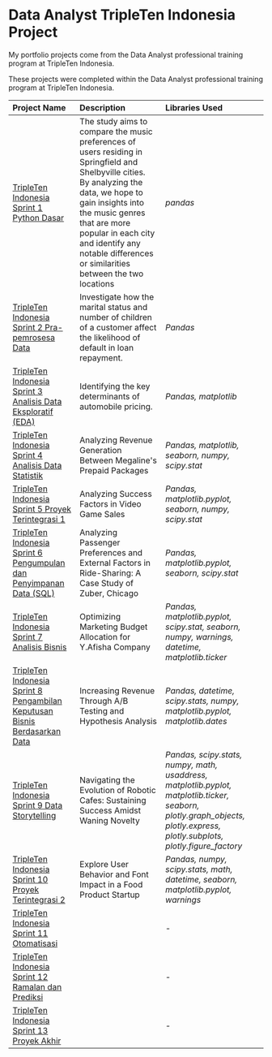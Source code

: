# Data Analyst TripleTen Indonesia Project
My portfolio projects come from the Data Analyst professional training program at TripleTen Indonesia.

These projects were completed within the Data Analyst professional training program at TripleTen Indonesia.

| Project Name          | Description            | Libraries Used              |
| :-------------------- | :--------------------- |:--------------------------- |
| [TripleTen Indonesia Sprint 1 Python Dasar](https://github.com/Anwar12234/TripleTen-Indonesia-Data-Analyst-/tree/main/TripleTen%20Indonesia%20Sprint%201%20Python%20Dasar) | The study aims to compare the music preferences of users residing in Springfield and Shelbyville cities. By analyzing the data, we hope to gain insights into the music genres that are more popular in each city and identify any notable differences or similarities between the two locations | *pandas* |
| [TripleTen Indonesia Sprint 2 Pra-pemrosesa Data](https://github.com/Anwar12234/TripleTen-Indonesia-Data-Analyst-/tree/main/TripleTen%20Indonesia%20Sprint%202%20Pra-pemrosesan%20Data) | Investigate how the marital status and number of children of a customer affect the likelihood of default in loan repayment. | *Pandas* | 
| [TripleTen Indonesia Sprint 3 Analisis Data Eksploratif (EDA)](https://github.com/Anwar12234/TripleTen-Indonesia-Data-Analyst-/tree/main/TripleTen%20Indonesia%20Sprint%203%20Analisis%20Data%20Eksploratif%20(EDA)) | Identifying the key determinants of automobile pricing. | *Pandas, matplotlib* |
| [TripleTen Indonesia Sprint 4 Analisis Data Statistik](https://github.com/Anwar12234/TripleTen-Indonesia-Data-Analyst-/tree/main/TripleTen%20Indonesia%20Sprint%204%20Analisis%20Data%20Statistik) | Analyzing Revenue Generation Between Megaline's Prepaid Packages | *Pandas, matplotlib, seaborn, numpy, scipy.stat* |
| [TripleTen Indonesia Sprint 5 Proyek Terintegrasi 1](https://github.com/Anwar12234/TripleTen-Indonesia-Data-Analyst-/tree/main/TripleTen%20Indonesia%20Sprint%205%20Proyek%20Terintegrasi%201) | Analyzing Success Factors in Video Game Sales | *Pandas, matplotlib.pyplot, seaborn, numpy, scipy.stat* |
| [TripleTen Indonesia Sprint 6 Pengumpulan dan Penyimpanan Data (SQL)](https://github.com/Anwar12234/TripleTen-Indonesia-Data-Analyst-/tree/main/TripleTen%20Indonesia%20Sprint%206%20Pengumpulan%20dan%20Penyimpanan%20Data%20(SQL)) | Analyzing Passenger Preferences and External Factors in Ride-Sharing: A Case Study of Zuber, Chicago | *Pandas, matplotlib.pyplot, seaborn, scipy.stat* |
| [TripleTen Indonesia Sprint 7 Analisis Bisnis](https://github.com/Anwar12234/TripleTen-Indonesia-Data-Analyst-/tree/main/TripleTen%20Indonesia%20Sprint%207%20Analisis%20Bisnis) | Optimizing Marketing Budget Allocation for Y.Afisha Company | *Pandas, matplotlib.pyplot, scipy.stat, seaborn, numpy, warnings, datetime, matplotlib.ticker* |
| [TripleTen Indonesia Sprint 8 Pengambilan Keputusan Bisnis Berdasarkan Data](https://github.com/Anwar12234/TripleTen-Indonesia-Data-Analyst-/tree/main/TripleTen%20Indonesia%20Sprint%208%20Pengambilan%20Keputusan%20Bisnis%20Berdasarkan%20Data) | Increasing Revenue Through A/B Testing and Hypothesis Analysis | *Pandas, datetime, scipy.stats, numpy, matplotlib.pyplot, matplotlib.dates* |
| [TripleTen Indonesia Sprint 9 Data Storytelling](https://github.com/Anwar12234/TripleTen-Indonesia-Data-Analyst-/tree/main/TripleTen%20Indonesia%20Sprint%209%20Data%20Storytelling) | Navigating the Evolution of Robotic Cafes: Sustaining Success Amidst Waning Novelty | *Pandas, scipy.stats, numpy, math, usaddress, matplotlib.pyplot, matplotlib.ticker, seaborn, plotly.graph_objects, plotly.express, plotly.subplots, plotly.figure_factory* |
| [TripleTen Indonesia Sprint 10 Proyek Terintegrasi 2](https://github.com/Anwar12234/TripleTen-Indonesia-Data-Analyst-/tree/main/TripleTen%20Indonesia%20Sprint%2010%20Proyek%20Terintegrasi%202) | Explore User Behavior and Font Impact in a Food Product Startup | *Pandas, numpy, scipy.stats, math, datetime, seaborn, matplotlib.pyplot, warnings* |
| [TripleTen Indonesia Sprint 11 Otomatisasi](https://github.com/Anwar12234/TripleTen-Indonesia-Data-Analyst-/tree/main/TripleTen%20Indonesia%20Sprint%2011%20Otomatisasi) |  | *-* |
| [TripleTen Indonesia Sprint 12 Ramalan dan Prediksi](https://github.com/Anwar12234/TripleTen-Indonesia-Data-Analyst-/tree/main/TripleTen%20Indonesia%20Sprint%2012%20Ramalan%20dan%20Prediksi) |  | *-* |
| [TripleTen Indonesia Sprint 13 Proyek Akhir](https://github.com/Anwar12234/TripleTen-Indonesia-Data-Analyst-/tree/main/TripleTen%20Indonesia%20Sprint%2013%20Proyek%20Akhir) |  | *-* |
